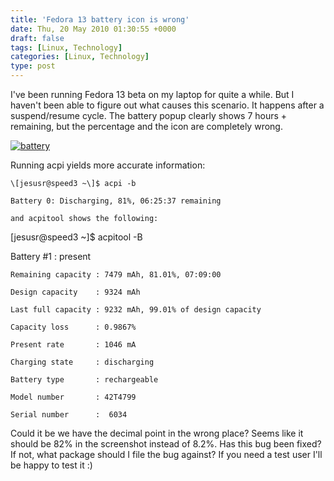```yaml
---
title: 'Fedora 13 battery icon is wrong'
date: Thu, 20 May 2010 01:30:55 +0000
draft: false
tags: [Linux, Technology]
categories: [Linux, Technology]
type: post
---
```


I've been running Fedora 13 beta on my laptop for quite a while. But I haven't been able to figure out what causes this scenario. It happens after a suspend/resume cycle. The battery popup clearly shows 7 hours + remaining, but the percentage and the icon are completely wrong.

[![](http://zeusville.files.wordpress.com/2010/05/battery.png "battery")](http://zeusville.files.wordpress.com/2010/05/battery.png)

Running acpi yields more accurate information:

```
\[jesusr@speed3 ~\]$ acpi -b

Battery 0: Discharging, 81%, 06:25:37 remaining

and acpitool shows the following:

```


\[jesusr@speed3 ~\]$ acpitool -B

  Battery #1     : present

    Remaining capacity : 7479 mAh, 81.01%, 07:09:00

    Design capacity    : 9324 mAh

    Last full capacity : 9232 mAh, 99.01% of design capacity

    Capacity loss      : 0.9867%

    Present rate       : 1046 mA

    Charging state     : discharging

    Battery type       : rechargeable 

    Model number       : 42T4799

    Serial number      :  6034

Could it be we have the decimal point in the wrong place? Seems like it should be 82% in the screenshot instead of 8.2%. Has this bug been fixed? If not, what package should I file the bug against? If you need a test user I'll be happy to test it :)


```
```